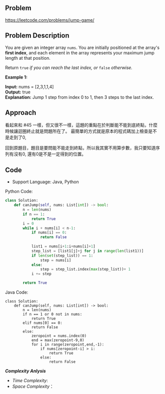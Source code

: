 ## Problem

https://leetcode.com/problems/jump-game/

## Problem Description
You are given an integer array `nums`. You are initially positioned at the array's **first index**, and each element in the array represents your maximum jump length at that position.

Return `true` *if you can reach the last index, or* `false` *otherwise.*

 

**Example 1:**

**Input:** nums = [2,3,1,1,4]  </br>
**Output:** true  </br>
**Explanation:** Jump 1 step from index 0 to 1, then 3 steps to the last index.




## Approach
看起來和 #45 一樣，但又很不一樣，這題的重點在於判斷能不能到底終點，什麼時候讓迴圈終止就是問題所在了。
最簡單的方式就是原本的程式碼加上檢查是不是走到了0,

回到原題目，題目是要問能不能走到終點，所以我其實不用算步數，我只要知道序列有沒有0, 還有0是不是一定得到的位置。

## Code

- Support Language: Java, Python

Python Code:

```py
class Solution:
    def canJump(self, nums: List[int]) -> bool:
        n = len(nums)
        if n == 1:
            return True
        i = 0
        while i + nums[i] < n-1:
            if nums[i] == 0:
                return False
        
            list1 = nums[i+1:i+nums[i]+1] 
            step_list = [list1[j]+j for j in range(len(list1))]
            if len(set(step_list)) == 1:
                step = nums[i]
            else:
                step = step_list.index(max(step_list))+ 1
            i += step

        return True
```

Java Code:

```
class Solution:
    def canJump(self, nums: List[int]) -> bool:
        n = len(nums)
        if n == 1 or 0 not in nums:
            return True
        elif nums[0] == 0:
            return False
        else:
            zeropoint = nums.index(0)
            end = max(zeropoint-9,0)
            for i in range(zeropoint,end,-1):
                if nums[zeropoint-i] > i:
                    return True
                else:
                    return False 
```

**_Complexity Anlysis_**

- _Time Complexity_: 
- _Space Complexity_：
